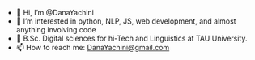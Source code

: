 - 👋 Hi, I’m @DanaYachini
- 👀 I’m interested in python, NLP, JS, web development, and almost anything involving code
- 🌱 B.Sc. Digital sciences for 
hi-Tech and Linguistics at TAU University.
- 📫 How to reach me: DanaYachini@gmail.com

<!---
DanaYachini/DanaYachini is a ✨ special ✨ repository because its `README.md` (this file) appears on your GitHub profile.
You can click the Preview link to take a look at your changes.
--->
